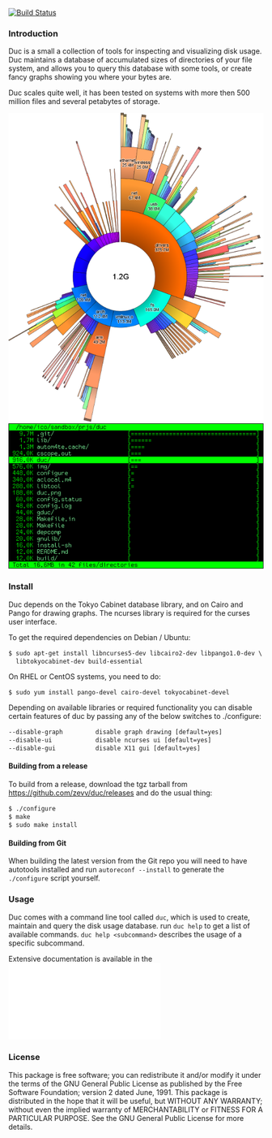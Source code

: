 
[![Build Status](https://travis-ci.org/zevv/duc.svg?branch=master)](https://travis-ci.org/zevv/duc)

### Introduction

Duc is a small a collection of tools for inspecting and visualizing disk usage.
Duc maintains a database of accumulated sizes of directories of your file
system, and allows you to query this database with some tools, or create fancy
graphs showing you where your bytes are.

Duc scales quite well, it has been tested on systems with more then 500 million
files and several petabytes of storage. 

![duc gui](/img/example.png) 
![duc ui](img/ui.png)


### Install

Duc depends on the Tokyo Cabinet database library, and on Cairo and Pango for
drawing graphs. The ncurses library is required for the curses user interface.

To get the required dependencies on Debian / Ubuntu:

    $ sudo apt-get install libncurses5-dev libcairo2-dev libpango1.0-dev \
      libtokyocabinet-dev build-essential

On RHEL or CentOS systems, you need to do:

    $ sudo yum install pango-devel cairo-devel tokyocabinet-devel 


Depending on available libraries or required functionality you can disable
certain features of duc by passing any of the below switches to ./configure:


    --disable-graph         disable graph drawing [default=yes]
    --disable-ui            disable ncurses ui [default=yes]
    --disable-gui           disable X11 gui [default=yes]

#### Building from a release

To build from a release, download the tgz tarball from
https://github.com/zevv/duc/releases and do the usual thing:

    $ ./configure
    $ make
    $ sudo make install


#### Building from Git

When building the latest version from the Git repo you will need to have
autotools installed and run `autoreconf --install` to generate the
`./configure` script yourself.


### Usage

Duc comes with a command line tool called `duc`, which is used to create,
maintain and query the disk usage database.  run `duc help` to get a list of
available commands. `duc help <subcommand>` describes the usage of a specific
subcommand.

Extensive documentation is available in the ![manual page](doc/duc.md)


### License

This package is free software; you can redistribute it and/or modify it under
the terms of the GNU General Public License as published by the Free Software
Foundation; version 2 dated June, 1991. This package is distributed in the hope
that it will be useful, but WITHOUT ANY WARRANTY; without even the implied
warranty of MERCHANTABILITY or FITNESS FOR A PARTICULAR PURPOSE. See the GNU
General Public License for more details.

